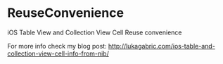 # ReuseConvenience
iOS Table View and Collection View Cell Reuse convenience

For more info check my blog post: http://lukagabric.com/ios-table-and-collection-view-cell-info-from-nib/
